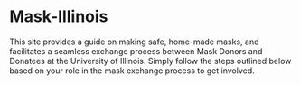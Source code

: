 # Mask-Illinois
This site provides a guide on making safe, home-made masks, and facilitates a seamless exchange process between Mask Donors and Donatees at the University of Illinois. Simply follow the steps outlined below based on your role in the mask exchange process to get involved.
